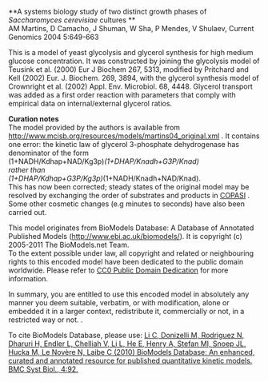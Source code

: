 

**A systems biology study of two distinct growth phases of _Saccharomyces cerevisiae_ cultures **   
AM Martins, D Camacho, J Shuman, W Sha, P Mendes, V Shulaev, Current Genomics
2004 5:649-663

This is a model of yeast glycolysis and glycerol synthesis for high medium
glucose concentration. It was constructed by joining the glycolysis model of
Teusink et al. (2000) Eur J Biochem 267, 5313, modified by Pritchard and Kell
(2002) Eur. J. Biochem. 269, 3894, with the glycerol synthesis model of
Crownright et al. (2002) Appl. Env. Microbiol. 68, 4448. Glycerol transport
was added as a first order reaction with parameters that comply with empirical
data on internal/external glycerol ratios.

**Curation notes**   
The model provided by the authors is available from
<http://www.mcisb.org/resources/models/martins04_original.xml> . It contains
one error: the kinetic law of glycerol 3-phosphate dehydrogenase has
denominator of the form  
(1+NADH/Kdhap+NAD/Kg3p)*(1+DHAP/Knadh+G3P/Knad)  
rather than  
(1+DHAP/Kdhap+G3P/Kg3p)*(1+NADH/Knadh+NAD/Knad).  
This has now been corrected; steady states of the original model may be
resolved by exchanging the order of substrates and products in
[COPASI](http://www.copasi.org/) . Some other cosmetic changes (e.g minutes to
seconds) have also been carried out.

This model originates from BioModels Database: A Database of Annotated
Published Models (http://www.ebi.ac.uk/biomodels/). It is copyright (c)
2005-2011 The BioModels.net Team.  
To the extent possible under law, all copyright and related or neighbouring
rights to this encoded model have been dedicated to the public domain
worldwide. Please refer to [CC0 Public Domain
Dedication](http://creativecommons.org/publicdomain/zero/1.0/) for more
information.

In summary, you are entitled to use this encoded model in absolutely any
manner you deem suitable, verbatim, or with modification, alone or embedded it
in a larger context, redistribute it, commercially or not, in a restricted way
or not. .  
  
To cite BioModels Database, please use: [Li C, Donizelli M, Rodriguez N,
Dharuri H, Endler L, Chelliah V, Li L, He E, Henry A, Stefan MI, Snoep JL,
Hucka M, Le Novère N, Laibe C (2010) BioModels Database: An enhanced, curated
and annotated resource for published quantitative kinetic models. BMC Syst
Biol., 4:92.](http://www.ncbi.nlm.nih.gov/pubmed/20587024)

